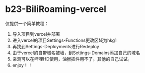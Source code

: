 # b23-BiliRoaming-vercel

仅提供一个简单教程：

1. 导入项目到vercel并部署
2. 进入vercel的项目Settings-Functions更改区域为hkg1
3. 再找到Settings-Deployments进行Redeploy
4. 由于vercel的自带域名被墙，到Settings-Domains添加自己的域名
5. 亲测可以在哔哩HD使用，油猴插件用不了。其他的自己试试。
6. enjoy！！
